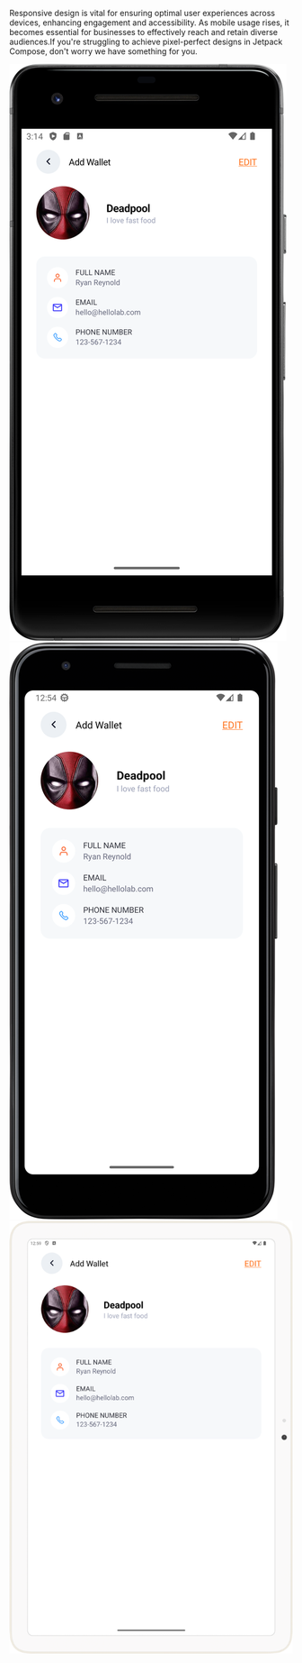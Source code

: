 Responsive design is vital for ensuring optimal user experiences across devices, enhancing engagement and accessibility. As mobile usage rises, it becomes essential for businesses to effectively reach and retain diverse audiences.If you're struggling to achieve pixel-perfect designs in Jetpack Compose, don't worry we have something for you.

![Small Device](https://github.com/itsprincevala/ResponsiveJetpackCompose/blob/master/samples/small_device.png?raw=true)
![Medium Device](https://github.com/itsprincevala/ResponsiveJetpackCompose/blob/master/samples/ic_medium_device.png?raw=true)
![Tablet](https://github.com/itsprincevala/ResponsiveJetpackCompose/blob/master/samples/ic_tablet.png?raw=true)
